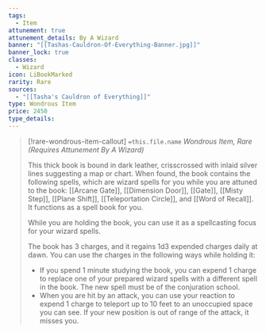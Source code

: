 ```yaml
---
tags:
  - Item
attunement: true
attunement_details: By A Wizard
banner: "[[Tashas-Cauldron-Of-Everything-Banner.jpg]]"
banner_lock: true
classes:
  - Wizard
icon: LiBookMarked
rarity: Rare
sources:
  - "[[Tasha's Cauldron of Everything]]"
type: Wondrous Item
price: 2450
type_details:
---
```

>[!rare-wondrous-item-callout] `=this.file.name`
>*Wondrous Item, Rare (Requires Attunement By A Wizard)*
>
>This thick book is bound in dark leather, crisscrossed with inlaid silver lines suggesting a map or chart. When found, the book contains the following spells, which are wizard spells for you while you are attuned to the book: [[Arcane Gate]], [[Dimension Door]], [[Gate]], [[Misty Step]], [[Plane Shift]], [[Teleportation Circle]], and [[Word of Recall]]. It functions as a spell book for you.
>
>While you are holding the book, you can use it as a spellcasting focus for your wizard spells.
>
>The book has 3 charges, and it regains 1d3 expended charges daily at dawn. You can use the charges in the following ways while holding it:
>
>* If you spend 1 minute studying the book, you can expend 1 charge to replace one of your prepared wizard spells with a different spell in the book. The new spell must be of the conjuration school.
>* When you are hit by an attack, you can use your reaction to expend 1 charge to teleport up to 10 feet to an unoccupied space you can see. If your new position is out of range of the attack, it misses you.
>
>
